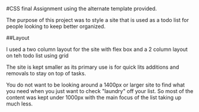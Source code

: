 #CSS final Assignment using the alternate template provided.

The purpose of this project was to style a site that is used as a todo list for people looking to keep better organized.

##Layout

I used a two column layout for the site with flex box and a 2 column layout on teh todo list using grid

The site is kept smaller as its primary use is for quick lits additions and removals to stay on top of tasks.

You do not want to be looking around a 1400px or larger site to find what you need when you just want to check "laundry" off your list. So most of the content was kept under 1000px with the main focus of the list taking up much less.